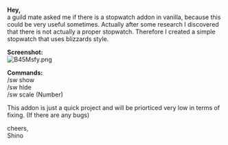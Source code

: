 **Hey,**  
a guild mate asked me if there is a stopwatch addon in vanilla, because this could be very useful sometimes. Actually after some research I discovered that there is not actually a proper stopwatch. Therefore I created a simple stopwatch that uses blizzards style.

**Screenshot:**  
![B45Msfy.png](https://bitbucket.org/repo/EdrbMj/images/317516246-B45Msfy.png)  

**Commands:**  
/sw show  
/sw hide  
/sw scale (Number)  

This addon is just a quick project and will be priorticed very low in terms of fixing. (If there are any bugs)  

cheers,  
Shino
